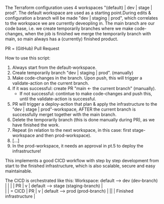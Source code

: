 The Terraform configuration uses 4 workspaces "(default) | dev | stage | prod". The default workspace are used as a starting point.During edits & configuration a branch will be made "dev | staging | prod", which correlates to the workspace we are currently deveopling in.
The main branch are our code base, i.e. we create temporarily branches where we make code-changes, when the job is finished we merge the temporarily branch with main, so main always has a (currently) finished product.

PR = (GitHub) Pull Request

How to use this script:
1. Always start from the default-workspace.
2. Create temporarily branch "dev | staging | prod". (manually)
3. Make code-changes in the branch. Upon push, this will trigger a validate-action on the current branch.
4. If it was successful: create PR "main <- the current branch" (manually).
   - If not successful: contintue to make code-changes and push this, until the validate-action is successful.
5. PR will trigger a deploy-action that plan & apply the infrastructure to the "dev | stage | prod"-workspace, AFTER the current branch is successfully merget together with the main branch.
6. Delete the temporarily branch (this is done manually during PR), as we have finished the work.
7. Repeat (in relation to the next workspace, in this case: first stage-workspace and then prod-workspace).
8. [...]
9. In the prod-workspace, it needs an approval in pt.5 to deploy the infrastructure!

This implements a good CICD workflow with step by step development from start to the finished infrastructure, which is also scalable, secure and easy maintainable.

The CICD is orchestrated like this:
Workspace:
default --> dev    (dev-branch)        |
         |                             | 
         |          PR                 |
         v                             |
default --> stage  (staging-branch)    |    
         |                             |    =    CICD
         |          PR                 |
         v                             |
default --> prod   (prod-branch)       |
            ||                         |
   Finished infrastructure             |